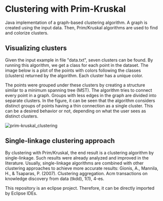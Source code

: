 # Clustering with Prim-Kruskal
Java implementation of a graph-based clustering algorithm. A graph is created using the input data. Then, Prim/Kruskal algorithms are used to find and colorize clusters.

## Visualizing clusters

Given the input example in file "data.txt", seven clusters can be found. By running this algorithm, we get a class for each point in the dataset. The image below is a plot of the points with colors following the classes (clusters) returned by the algorithm. Each cluster has a unique color. 

The points were grouped under these clusters by creating a structure similar to a minimum spanning tree (MST). The algorithm tries to connect every point in a graph. Groups with less edges in the graph are divided into separate clusters. In the figure, it can be seen that the algorithm considers distinct groups of points having a thin connection as a single cluster. This can be a desired behavior or not, depending on what the user sees as distinct clusters.

![prim-kruskal_clustering](https://user-images.githubusercontent.com/33037020/175795486-30f2800c-8168-478f-a49a-c9a67a6b86eb.png)

## Single-linkage clustering approach

By clustering with Prim/Kruskal, the end result is a clustering algorithm by single-linkage. Such results were already analyzed and improved in the literature. Usually, single-linkage algorithms are combined with other clustering approaches to achieve more accurate results: Gionis, A., Mannila, H., & Tsaparas, P. (2007). Clustering aggregation. Acm transactions on knowledge discovery from data (tkdd), 1(1), 4-es.

 
This repository is an eclipse project. Therefore, it can be directly imported by Eclipse IDEs.
